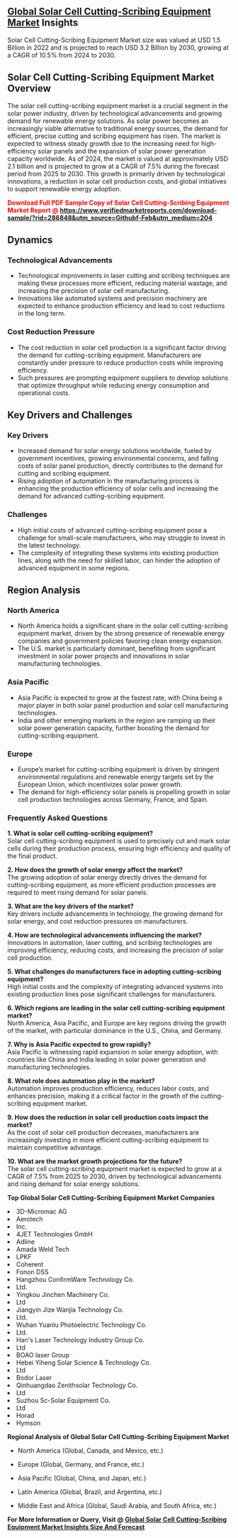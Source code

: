 <h2><a href="https://www.verifiedmarketreports.com/download-sample/?rid=286848&amp;utm_source=Githubf&amp;utm_medium=204" target="_blank">Global Solar Cell Cutting-Scribing Equipment Market</a> Insights</h2><p>Solar Cell Cutting-Scribing Equipment Market size was valued at USD 1.5 Billion in 2022 and is projected to reach USD 3.2 Billion by 2030, growing at a CAGR of 10.5% from 2024 to 2030.</p><p> <h2>Solar Cell Cutting-Scribing Equipment Market Overview</h2> <p>The solar cell cutting-scribing equipment market is a crucial segment in the solar power industry, driven by technological advancements and growing demand for renewable energy solutions. As solar power becomes an increasingly viable alternative to traditional energy sources, the demand for efficient, precise cutting and scribing equipment has risen. The market is expected to witness steady growth due to the increasing need for high-efficiency solar panels and the expansion of solar power generation capacity worldwide. As of 2024, the market is valued at approximately USD 2.1 billion and is projected to grow at a CAGR of 7.5% during the forecast period from 2025 to 2030. This growth is primarily driven by technological innovations, a reduction in solar cell production costs, and global initiatives to support renewable energy adoption.</p> <p><strong><p><span class=""><span style="color: #ff0000;"><strong>Download Full PDF Sample Copy of Solar Cell Cutting-Scribing Equipment Market Report</strong> @ </span><a href="https://www.verifiedmarketreports.com/download-sample/?rid=286848&amp;utm_source=Githubf-Feb&amp;utm_medium=204" target="_blank">https://www.verifiedmarketreports.com/download-sample/?rid=286848&amp;utm_source=Githubf-Feb&amp;utm_medium=204</a></span></p></strong></p> <h2>Dynamics</h2> <h3>Technological Advancements</h3> <ul> <li>Technological improvements in laser cutting and scribing techniques are making these processes more efficient, reducing material wastage, and increasing the precision of solar cell manufacturing.</li> <li>Innovations like automated systems and precision machinery are expected to enhance production efficiency and lead to cost reductions in the long term.</li> </ul> <h3>Cost Reduction Pressure</h3> <ul> <li>The cost reduction in solar cell production is a significant factor driving the demand for cutting-scribing equipment. Manufacturers are constantly under pressure to reduce production costs while improving efficiency.</li> <li>Such pressures are prompting equipment suppliers to develop solutions that optimize throughput while reducing energy consumption and operational costs.</li> </ul> <h2>Key Drivers and Challenges</h2> <h3>Key Drivers</h3> <ul> <li>Increased demand for solar energy solutions worldwide, fueled by government incentives, growing environmental concerns, and falling costs of solar panel production, directly contributes to the demand for cutting and scribing equipment.</li> <li>Rising adoption of automation in the manufacturing process is enhancing the production efficiency of solar cells and increasing the demand for advanced cutting-scribing equipment.</li> </ul> <h3>Challenges</h3> <ul> <li>High initial costs of advanced cutting-scribing equipment pose a challenge for small-scale manufacturers, who may struggle to invest in the latest technology.</li> <li>The complexity of integrating these systems into existing production lines, along with the need for skilled labor, can hinder the adoption of advanced equipment in some regions.</li> </ul> <h2>Region Analysis</h2> <h3>North America</h3> <ul> <li>North America holds a significant share in the solar cell cutting-scribing equipment market, driven by the strong presence of renewable energy companies and government policies favoring clean energy expansion.</li> <li>The U.S. market is particularly dominant, benefiting from significant investment in solar power projects and innovations in solar manufacturing technologies.</li> </ul> <h3>Asia Pacific</h3> <ul> <li>Asia Pacific is expected to grow at the fastest rate, with China being a major player in both solar panel production and solar cell manufacturing technologies.</li> <li>India and other emerging markets in the region are ramping up their solar power generation capacity, further boosting the demand for cutting-scribing equipment.</li> </ul> <h3>Europe</h3> <ul> <li>Europe’s market for cutting-scribing equipment is driven by stringent environmental regulations and renewable energy targets set by the European Union, which incentivizes solar power growth.</li> <li>The demand for high-efficiency solar panels is propelling growth in solar cell production technologies across Germany, France, and Spain.</li> </ul> <h3>Frequently Asked Questions</h3> <p><strong>1. What is solar cell cutting-scribing equipment?</strong><br> Solar cell cutting-scribing equipment is used to precisely cut and mark solar cells during their production process, ensuring high efficiency and quality of the final product.</p> <p><strong>2. How does the growth of solar energy affect the market?</strong><br> The growing adoption of solar energy directly drives the demand for cutting-scribing equipment, as more efficient production processes are required to meet rising demand for solar panels.</p> <p><strong>3. What are the key drivers of the market?</strong><br> Key drivers include advancements in technology, the growing demand for solar energy, and cost reduction pressures on manufacturers.</p> <p><strong>4. How are technological advancements influencing the market?</strong><br> Innovations in automation, laser cutting, and scribing technologies are improving efficiency, reducing costs, and increasing the precision of solar cell production.</p> <p><strong>5. What challenges do manufacturers face in adopting cutting-scribing equipment?</strong><br> High initial costs and the complexity of integrating advanced systems into existing production lines pose significant challenges for manufacturers.</p> <p><strong>6. Which regions are leading in the solar cell cutting-scribing equipment market?</strong><br> North America, Asia Pacific, and Europe are key regions driving the growth of the market, with particular dominance in the U.S., China, and Germany.</p> <p><strong>7. Why is Asia Pacific expected to grow rapidly?</strong><br> Asia Pacific is witnessing rapid expansion in solar energy adoption, with countries like China and India leading in solar power generation and manufacturing technologies.</p> <p><strong>8. What role does automation play in the market?</strong><br> Automation improves production efficiency, reduces labor costs, and enhances precision, making it a critical factor in the growth of the cutting-scribing equipment market.</p> <p><strong>9. How does the reduction in solar cell production costs impact the market?</strong><br> As the cost of solar cell production decreases, manufacturers are increasingly investing in more efficient cutting-scribing equipment to maintain competitive advantage.</p> <p><strong>10. What are the market growth projections for the future?</strong><br> The solar cell cutting-scribing equipment market is expected to grow at a CAGR of 7.5% from 2025 to 2030, driven by technological advancements and rising demand for solar energy solutions.</p> </p><p><strong>Top Global Solar Cell Cutting-Scribing Equipment Market Companies</strong></p><div data-test-id=""><p><li>3D-Micromac AG</li><li> Aerotech</li><li> Inc.</li><li> 4JET Technologies GmbH</li><li> Adline</li><li> Amada Weld Tech</li><li> LPKF</li><li> Coherent</li><li> Fonon DSS</li><li> Hangzhou ConfirmWare Technology Co.</li><li> Ltd.</li><li> Yingkou Jinchen Machinery Co.</li><li> Ltd</li><li> Jiangyin Jize Wanjia Technology Co.</li><li> Ltd.</li><li> Wuhan Yuanlu Photoelectric Technology Co.</li><li> Ltd.</li><li> Han's Laser Technology Industry Group Co.</li><li> Ltd</li><li> BOAO laser Group</li><li> Hebei Yiheng Solar Science & Technology Co.</li><li> Ltd</li><li> Bodor Laser</li><li> Qinhuangdao Zenithsolar Technology Co.</li><li> Ltd</li><li> Suzhou Sc-Solar Equipment Co.</li><li> Ltd</li><li> Horad</li><li> Hymson</li></p><div><strong>Regional Analysis of&nbsp;Global Solar Cell Cutting-Scribing Equipment Market</strong></div><ul><li dir="ltr"><p dir="ltr">North America&nbsp;(Global, Canada, and Mexico, etc.)</p></li><li dir="ltr"><p dir="ltr">Europe (Global, Germany, and France, etc.)</p></li><li dir="ltr"><p dir="ltr">Asia Pacific&nbsp;(Global, China, and Japan, etc.)</p></li><li dir="ltr"><p dir="ltr">Latin America&nbsp;(Global, Brazil, and Argentina, etc.)</p></li><li dir="ltr">Middle East and Africa&nbsp;(Global, Saudi Arabia, and South Africa, etc.)</li></ul><p><strong>For More Information or Query, Visit @&nbsp;</strong><strong><a href="https://www.verifiedmarketreports.com/product/solar-cell-cutting-scribing-equipment-market/?utm_source=Githubf&amp;utm_medium=204" target="_blank">Global Solar Cell Cutting-Scribing Equipment Market Insights Size And Forecast</a></strong></p></div>
